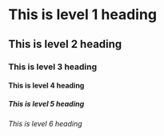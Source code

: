 # This is level 1 heading
## This is level 2 heading
### This is level 3 heading
#### This is level 4 heading
##### This is level 5 heading
###### This is level 6 heading
